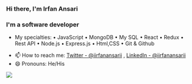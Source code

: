 ###  Hi there, I'm Irfan Ansari
### I'm a software developer 
<!-- @[allentics](https://allentics.com/) -->


- My specialties:
• JavaScript
• MongoDB
• My SQL
• React
• Redux
• Rest API
• Node.js
• Express.js
• Html,CSS
• Git & Github
<!-- - 🔭 I write api using Node.js,Express.js and for database i use mysql and mysql workbench tool. -->
<!-- - 🌱 I’m currently exploring React.js,Redux,Mongo DB and swagger.  -->
- 📫 How to reach me: [Twitter - @iirfanansarii](https://twitter.com/iirfanansarii) , [LinkedIn - @iirfanansarii](https://www.linkedin.com/in/iirfanansarii/) 
- 😄 Pronouns: He/His
<!-- - ⚡ Fun fact: I Sleep When I Get Bore 😂 -->

<img src="https://github-readme-stats.vercel.app/api?username=iirfanansarii&&show_icons=true&title_color=ffffff&icon_color=bb2acf&text_color=daf7dc&bg_color=151515">


